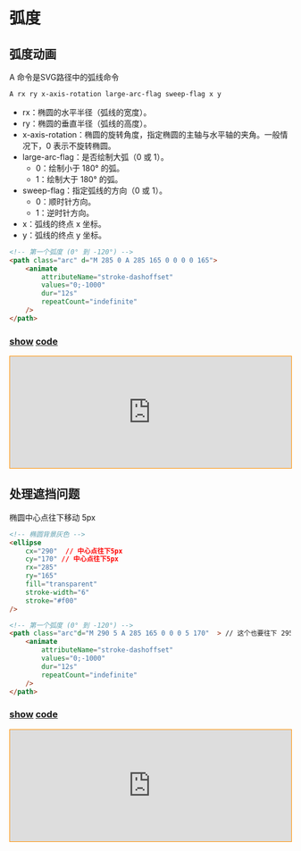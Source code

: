 # 弧度

## 弧度动画
A 命令是SVG路径中的弧线命令
``` css
A rx ry x-axis-rotation large-arc-flag sweep-flag x y
```
* rx：椭圆的水平半径（弧线的宽度）。
* ry：椭圆的垂直半径（弧线的高度）。
* x-axis-rotation：椭圆的旋转角度，指定椭圆的主轴与水平轴的夹角。一般情况下，0 表示不旋转椭圆。
* large-arc-flag：是否绘制大弧（0 或 1）。
  - 0：绘制小于 180° 的弧。
  - 1：绘制大于 180° 的弧。
* sweep-flag：指定弧线的方向（0 或 1）。
  - 0：顺时针方向。
  - 1：逆时针方向。
* x：弧线的终点 x 坐标。
* y：弧线的终点 y 坐标。
``` html
<!-- 第一个弧度 (0° 到 -120°) -->
<path class="arc" d="M 285 0 A 285 165 0 0 0 0 165">
    <animate
        attributeName="stroke-dashoffset"
        values="0;-1000"
        dur="12s"
        repeatCount="indefinite"
    />
</path>
```

### [**show**](https://zhuanwan.github.io/blogs/svg-demo/弧度1.html)  [**code**](https://github.com/zhuanwan/blogs/tree/master/docs/.vuepress/public/svg-demo/弧度1.html)
<iframe height=200 width='100%' style="border: 1px solid #ff9000" frameborder=1 allowfullscreen="true" src="https://zhuanwan.github.io/blogs/svg-demo/弧度1.html">  
 </iframe>

## 处理遮挡问题
椭圆中心点往下移动 5px
``` html
<!-- 椭圆背景灰色 -->
<ellipse
    cx="290"  // 中心点往下5px
    cy="170" // 中心点往下5px
    rx="285"  
    ry="165" 
    fill="transparent"
    stroke-width="6"
    stroke="#f00"
/>

<!-- 第一个弧度 (0° 到 -120°) -->
<path class="arc"d="M 290 5 A 285 165 0 0 0 5 170"  > // 这个也要往下 295->290 175->170
    <animate
        attributeName="stroke-dashoffset"
        values="0;-1000"
        dur="12s"
        repeatCount="indefinite"
    />
</path>
```


### [**show**](https://zhuanwan.github.io/blogs/svg-demo/弧度2.html)  [**code**](https://github.com/zhuanwan/blogs/tree/master/docs/.vuepress/public/svg-demo/弧度2.html)
<iframe height=200 width='100%' style="border: 1px solid #ff9000" frameborder=1 allowfullscreen="true" src="https://zhuanwan.github.io/blogs/svg-demo/弧度2.html">  
 </iframe>

